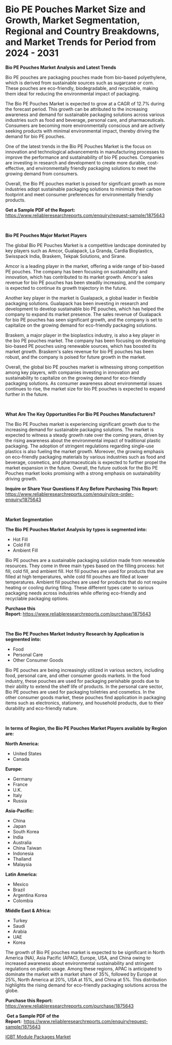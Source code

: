 <p><h1>Bio PE Pouches Market Size and Growth, Market Segmentation, Regional and Country Breakdowns, and Market Trends for Period from 2024 -  2031</h1></p><p><strong>Bio PE Pouches Market Analysis and Latest Trends</strong></p>
<p><p>Bio PE pouches are packaging pouches made from bio-based polyethylene, which is derived from sustainable sources such as sugarcane or corn. These pouches are eco-friendly, biodegradable, and recyclable, making them ideal for reducing the environmental impact of packaging.</p><p>The Bio PE Pouches Market is expected to grow at a CAGR of 12.7% during the forecast period. This growth can be attributed to the increasing awareness and demand for sustainable packaging solutions across various industries such as food and beverage, personal care, and pharmaceuticals. Consumers are becoming more environmentally conscious and are actively seeking products with minimal environmental impact, thereby driving the demand for bio PE pouches.</p><p>One of the latest trends in the Bio PE Pouches Market is the focus on innovation and technological advancements in manufacturing processes to improve the performance and sustainability of bio PE pouches. Companies are investing in research and development to create more durable, cost-effective, and environmentally friendly packaging solutions to meet the growing demand from consumers.</p><p>Overall, the Bio PE pouches market is poised for significant growth as more industries adopt sustainable packaging solutions to minimize their carbon footprint and meet consumer preferences for environmentally friendly products.</p></p>
<p><strong>Get a Sample PDF of the Report:&nbsp;</strong> <a href="https://www.reliableresearchreports.com/enquiry/request-sample/1875643">https://www.reliableresearchreports.com/enquiry/request-sample/1875643</a></p>
<p>&nbsp;</p>
<p><strong>Bio PE Pouches Major Market Players</strong></p>
<p><p>The global Bio PE Pouches Market is a competitive landscape dominated by key players such as Amcor, Gualapack, La Granda, Cardia Bioplastics, Swisspack India, Braskem, Tekpak Solutions, and Sirane. </p><p>Amcor is a leading player in the market, offering a wide range of bio-based PE pouches. The company has been focusing on sustainability and innovation, which has contributed to its market growth. Amcor's sales revenue for bio PE pouches has been steadily increasing, and the company is expected to continue its growth trajectory in the future.</p><p>Another key player in the market is Gualapack, a global leader in flexible packaging solutions. Gualapack has been investing in research and development to develop sustainable bio PE pouches, which has helped the company to expand its market presence. The sales revenue of Gualapack for bio PE pouches has seen significant growth, and the company is set to capitalize on the growing demand for eco-friendly packaging solutions.</p><p>Braskem, a major player in the bioplastics industry, is also a key player in the bio PE pouches market. The company has been focusing on developing bio-based PE pouches using renewable sources, which has boosted its market growth. Braskem's sales revenue for bio PE pouches has been robust, and the company is poised for future growth in the market.</p><p>Overall, the global bio PE pouches market is witnessing strong competition among key players, with companies investing in innovation and sustainability to capitalize on the growing demand for eco-friendly packaging solutions. As consumer awareness about environmental issues continues to rise, the market size for bio PE pouches is expected to expand further in the future.</p></p>
<p>&nbsp;</p>
<p><strong>What Are The Key Opportunities For Bio PE Pouches Manufacturers?</strong></p>
<p><p>The Bio PE Pouches market is experiencing significant growth due to the increasing demand for sustainable packaging solutions. The market is expected to witness a steady growth rate over the coming years, driven by the rising awareness about the environmental impact of traditional plastic packaging. The adoption of stringent regulations regarding single-use plastics is also fueling the market growth. Moreover, the growing emphasis on eco-friendly packaging materials by various industries such as food and beverage, cosmetics, and pharmaceuticals is expected to further propel the market expansion in the future. Overall, the future outlook for the Bio PE Pouches market looks promising with a strong emphasis on sustainability driving growth.</p></p>
<p><strong>Inquire or Share Your Questions If Any Before Purchasing This Report:</strong> <a href="https://www.reliableresearchreports.com/enquiry/pre-order-enquiry/1875643">https://www.reliableresearchreports.com/enquiry/pre-order-enquiry/1875643</a></p>
<p>&nbsp;</p>
<p><strong>Market Segmentation</strong></p>
<p><strong>The Bio PE Pouches Market Analysis by types is segmented into:</strong></p>
<p><ul><li>Hot Fill</li><li>Cold Fill</li><li>Ambient Fill</li></ul></p>
<p><p>Bio PE pouches are a sustainable packaging solution made from renewable resources. They come in three main types based on the filling process: hot fill, cold fill, and ambient fill. Hot fill pouches are used for products that are filled at high temperatures, while cold fill pouches are filled at lower temperatures. Ambient fill pouches are used for products that do not require heating or cooling during filling. These different types cater to various packaging needs across industries while offering eco-friendly and recyclable packaging options.</p></p>
<p><strong>Purchase this Report:&nbsp;</strong><a href="https://www.reliableresearchreports.com/purchase/1875643">https://www.reliableresearchreports.com/purchase/1875643</a></p>
<p>&nbsp;</p>
<p><strong>The Bio PE Pouches Market Industry Research by Application is segmented into:</strong></p>
<p><ul><li>Food</li><li>Personal Care</li><li>Other Consumer Goods</li></ul></p>
<p><p>Bio PE pouches are being increasingly utilized in various sectors, including food, personal care, and other consumer goods markets. In the food industry, these pouches are used for packaging perishable goods due to their ability to extend the shelf life of products. In the personal care sector, Bio PE pouches are used for packaging toiletries and cosmetics. In the other consumer goods market, these pouches find application in packaging items such as electronics, stationery, and household products, due to their durability and eco-friendly nature.</p></p>
<p>&nbsp;</p>
<p><strong>In terms of Region, the Bio PE Pouches Market Players available by Region are:</strong></p>
<p>
    <p> <strong> North America: </strong>
        <ul>
            <li>United States</li>
            <li>Canada</li>
        </ul>
        </p> 
    <p> <strong> Europe: </strong>
        <ul>
            <li>Germany</li>
            <li>France</li>
            <li>U.K.</li>
            <li>Italy</li>
            <li>Russia</li>
        </ul>
        </p> 
    <p> <strong> Asia-Pacific: </strong>
        <ul>
            <li>China</li>
            <li>Japan</li>
            <li>South Korea</li>
            <li>India</li>
            <li>Australia</li>
            <li>China Taiwan</li>
            <li>Indonesia</li>
            <li>Thailand</li>
            <li>Malaysia</li>
        </ul>
        </p> 
    <p> <strong> Latin America: </strong>
        <ul>
            <li>Mexico</li>
            <li>Brazil</li>
            <li>Argentina Korea</li>
            <li>Colombia</li>
        </ul>
        </p> 
    <p> <strong> Middle East & Africa: </strong>
        <ul>
            <li>Turkey</li>
            <li>Saudi</li>
            <li>Arabia</li>
            <li>UAE</li>
            <li>Korea</li>
        </ul>
    </p>
    </p>
<p><p>The growth of Bio PE pouches market is expected to be significant in North America (NA), Asia Pacific (APAC), Europe, USA, and China owing to increased awareness about environmental sustainability and stringent regulations on plastic usage. Among these regions, APAC is anticipated to dominate the market with a market share of 35%, followed by Europe at 25%, North America at 20%, USA at 15%, and China at 5%. This distribution highlights the rising demand for eco-friendly packaging solutions across the globe.</p></p>
<p><strong>Purchase this Report: </strong><a href="https://www.reliableresearchreports.com/purchase/1875643">https://www.reliableresearchreports.com/purchase/1875643</a></p>
<p>&nbsp;<strong>Get a Sample PDF of the Report:&nbsp;&nbsp;</strong><a href="https://www.reliableresearchreports.com/enquiry/request-sample/1875643">https://www.reliableresearchreports.com/enquiry/request-sample/1875643</a></p>
<p><strong></strong></p>
<p><p><a href="https://zircon-bluebell-299.notion.site/IGBT-Module-Packages-Market-Size-Furnishes-Valuable-Information-Encompassing-Market-Share-Market-Tr-4657ed73349e4db19cfb00c8225bff18">IGBT Module Packages Market</a></p></p>